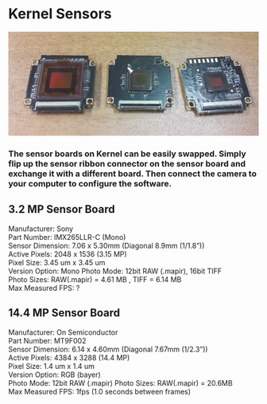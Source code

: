 # Kernel Sensors

![](/assets/kernel_sensor_boards.jpg)

### The sensor boards on Kernel can be easily swapped. Simply flip up the sensor ribbon connector on the sensor board and exchange it with a different board. Then connect the camera to your computer to configure the software.

## 3.2 MP Sensor Board

Manufacturer: Sony  
Part Number: IMX265LLR-C \(Mono\)  
Sensor Dimension: 7.06 x 5.30mm \(Diagonal 8.9mm \(1/1.8”\)\)  
Active Pixels: 2048 x 1536 \(3.15 MP\)  
Pixel Size: 3.45 um x 3.45 um  
Version Option: Mono
Photo Mode: 12bit RAW \(.mapir\), 16bit TIFF  
Photo Sizes: RAW(.mapir) = 4.61 MB , TIFF = 6.14 MB  
Max Measured FPS: ?

## 14.4 MP Sensor Board

Manufacturer: On Semiconductor  
Part Number: MT9F002  
Sensor Dimension: 6.14 x 4.60mm \(Diagonal 7.67mm \(1/2.3”\)\)  
Active Pixels: 4384 x 3288 \(14.4 MP\)  
Pixel Size: 1.4 um x 1.4 um  
Version Option: RGB \(bayer\)  
Photo Mode: 12bit RAW \(.mapir\) 
Photo Sizes: RAW(.mapir) = 20.6MB  
Max Measured FPS: 1fps (1.0 seconds between frames)

